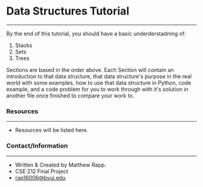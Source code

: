 # Data Structures Tutorial

<hr />

By the end of this tutorial, you should have a basic underderstadning of:

1. Stacks
1. Sets
1. Trees

Sections are based in the order above. Each Section will contain an introduction to that data structure, that data structure's purpose in the real world with some examples, how to use that data structure in Python, code example, and a code problem for you to work through with it's solution in another file once finished to compare your work to.

### Resources

<hr />

- Resources will be listed here.

### Contact/Information

<hr />

- Written & Created by Matthew Rapp.
- CSE 212 Final Project
- rap16006@byui.edu
